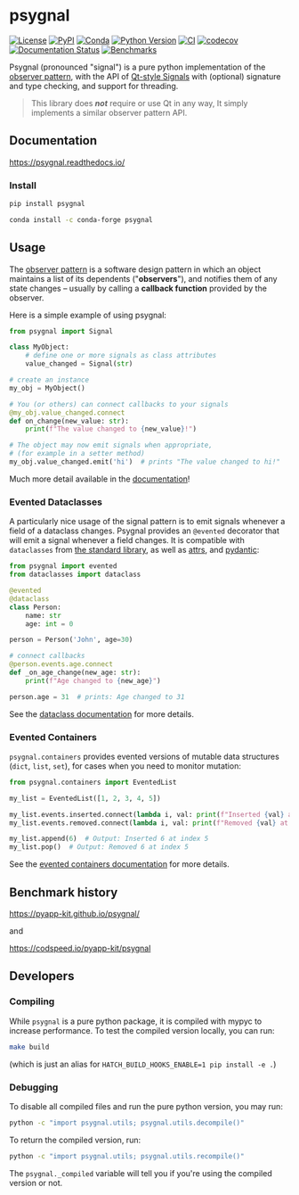 # psygnal

[![License](https://img.shields.io/pypi/l/psygnal.svg?color=green)](https://github.com/pyapp-kit/psygnal/raw/master/LICENSE)
[![PyPI](https://img.shields.io/pypi/v/psygnal.svg?color=green)](https://pypi.org/project/psygnal)
[![Conda](https://img.shields.io/conda/v/conda-forge/psygnal)](https://github.com/conda-forge/psygnal-feedstock)
[![Python Version](https://img.shields.io/pypi/pyversions/psygnal.svg?color=green)](https://python.org)
[![CI](https://github.com/pyapp-kit/psygnal/actions/workflows/test.yml/badge.svg)](https://github.com/pyapp-kit/psygnal/actions/workflows/test.yml)
[![codecov](https://codecov.io/gh/pyapp-kit/psygnal/branch/main/graph/badge.svg?token=qGnz9GXpEb)](https://codecov.io/gh/pyapp-kit/psygnal)
[![Documentation Status](https://readthedocs.org/projects/psygnal/badge/?version=latest)](https://psygnal.readthedocs.io/en/latest/?badge=latest)
[![Benchmarks](https://img.shields.io/badge/⏱-codspeed-%23FF7B53)](https://codspeed.io/pyapp-kit/psygnal)

Psygnal (pronounced "signal") is a pure python implementation of the [observer
pattern](https://en.wikipedia.org/wiki/Observer_pattern), with the API of
[Qt-style Signals](https://doc.qt.io/qt-5/signalsandslots.html) with (optional)
signature and type checking, and support for threading.

> This library does ***not*** require or use Qt in any way, It simply implements
> a similar observer pattern API.

## Documentation

https://psygnal.readthedocs.io/

### Install

```sh
pip install psygnal
```

```sh
conda install -c conda-forge psygnal
```

## Usage

The [observer pattern](https://en.wikipedia.org/wiki/Observer_pattern) is a software design pattern in which an object maintains a list of its dependents ("**observers**"), and notifies them of any state changes – usually by calling a **callback function** provided by the observer.

Here is a simple example of using psygnal:

```python
from psygnal import Signal

class MyObject:
    # define one or more signals as class attributes
    value_changed = Signal(str)

# create an instance
my_obj = MyObject()

# You (or others) can connect callbacks to your signals
@my_obj.value_changed.connect
def on_change(new_value: str):
    print(f"The value changed to {new_value}!")

# The object may now emit signals when appropriate,
# (for example in a setter method)
my_obj.value_changed.emit('hi')  # prints "The value changed to hi!"
```

Much more detail available in the [documentation](https://psygnal.readthedocs.io/)!

### Evented Dataclasses

A particularly nice usage of the signal pattern is to emit signals whenever a
field of a dataclass changes. Psygnal provides an `@evented` decorator that will
emit a signal whenever a field changes.  It is compatible with `dataclasses`
from [the standard library](https://docs.python.org/3/library/dataclasses.html),
as well as [attrs](https://www.attrs.org/en/stable/), and
[pydantic](https://pydantic-docs.helpmanual.io):

```python
from psygnal import evented
from dataclasses import dataclass

@evented
@dataclass
class Person:
    name: str
    age: int = 0

person = Person('John', age=30)

# connect callbacks
@person.events.age.connect
def _on_age_change(new_age: str):
    print(f"Age changed to {new_age}")

person.age = 31  # prints: Age changed to 31
```

See the [dataclass documentation](https://psygnal.readthedocs.io/en/latest/dataclasses/) for more details.

### Evented Containers

`psygnal.containers` provides evented versions of mutable data structures
(`dict`, `list`, `set`), for cases when you need to monitor mutation:

```python
from psygnal.containers import EventedList

my_list = EventedList([1, 2, 3, 4, 5])

my_list.events.inserted.connect(lambda i, val: print(f"Inserted {val} at index {i}"))
my_list.events.removed.connect(lambda i, val: print(f"Removed {val} at index {i}"))

my_list.append(6)  # Output: Inserted 6 at index 5
my_list.pop()  # Output: Removed 6 at index 5
```

See the
[evented containers documentation](https://psygnal.readthedocs.io/en/latest/API/containers/)
for more details.

## Benchmark history

https://pyapp-kit.github.io/psygnal/

and

https://codspeed.io/pyapp-kit/psygnal

## Developers

### Compiling

While `psygnal` is a pure python package, it is compiled with mypyc to increase
performance.  To test the compiled version locally, you can run:

```bash
make build
```

(which is just an alias for `HATCH_BUILD_HOOKS_ENABLE=1 pip install -e .`)

### Debugging

 To disable all compiled files and run the pure python version,
you may run:

```bash
python -c "import psygnal.utils; psygnal.utils.decompile()"
```

To return the compiled version, run:

```bash
python -c "import psygnal.utils; psygnal.utils.recompile()"
```

The `psygnal._compiled` variable will tell you if you're using the compiled
version or not.
